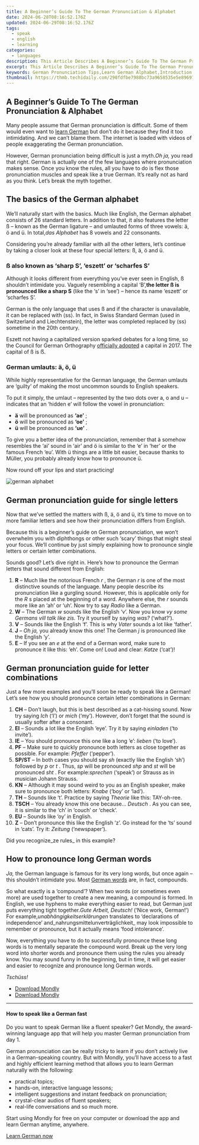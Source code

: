 ```yaml
---
title: A Beginner’s Guide To The German Pronunciation & Alphabet
date: 2024-06-28T08:16:52.176Z
updated: 2024-06-29T08:16:52.176Z
tags:
  - speak
  - english
  - learning
categories:
  - languages
description: This Article Describes A Beginner’s Guide To The German Pronunciation & Alphabet
excerpt: This Article Describes A Beginner’s Guide To The German Pronunciation & Alphabet
keywords: German Pronunciation Tips,Learn German Alphabet,Introduction to Pronunciation in German,Basic German Phonetics Guide,German Language for Beginners,Start Speaking German,How to Pronounce German Words
thumbnail: https://thmb.techidaily.com/290fdfbe7988bc73a9658535e5e89697be7bda898900fabab3b9425630194609.jpg
---
```


## A Beginner’s Guide To The German Pronunciation & Alphabet

 Many people assume that German pronunciation is difficult. Some of them would even want to [learn German](https://shop.mondly.com/affiliate.php?ACCOUNT=ATISTUDI&AFFILIATE=108875&PATH=https://www.mondly.com?AFFILIATE=108875) but don’t do it because they find it too intimidating. And we can’t blame them. The internet is loaded with videos of people exaggerating the German pronunciation.

 However, German pronunciation being difficult is just a myth._Oh ja,_ you read that right. German is actually one of the few languages where pronunciation makes sense. Once you know the rules, all you have to do is flex those pronunciation muscles and speak like a true German. It’s really not as hard as you think. Let’s break the myth together.

## The basics of the German alphabet

 We’ll naturally start with the basics. Much like English, the German alphabet consists of 26 standard letters. In addition to that, it also features the letter ß – known as the German ligature – and umlauted forms of three vowels: ä, ö and ü. In total,_das Alphabet_ has 8 vowels and 22 consonants.

 Considering you’re already familiar with all the other letters, let’s continue by taking a closer look at these four special letters: ß, ä, ö and ü.

### ß also known as ‘sharp S’, ‘eszett’ or ‘scharfes S’

 Although it looks different from everything you’ve ever seen in English, ß shouldn’t intimidate you. Vaguely resembling a capital ‘B’,**the letter ß is pronounced like a sharp S** (like the ‘s’ in ‘see’) – hence its name ‘eszett’ or ‘scharfes S’.

 German is the only language that uses ß and if the character is unavailable, it can be replaced with ⟨ss⟩. In fact, in Swiss Standard German (used in Switzerland and Liechtenstein), the letter was completed replaced by ⟨ss⟩ sometime in the 20th century.

 Eszett not having a capitalized version sparked debates for a long time, so the Council for German Orthography [officially adopted](https://www.sueddeutsche.de/bildung/rechtschreibung-das-alphabet-bekommt-einen-neuen-buchstaben-1.3566309) a capital in 2017\. The capital of ß is ẞ.

### German umlauts: ä, ö, ü

 While highly representative for the German language, the German umlauts are ‘guilty’ of making the most uncommon sounds to English speakers.

 To put it simply, the umlaut – represented by the two dots over a, o and u – indicates that an ‘hidden e’ will follow the vowel in pronunciation:

* **ä** will be pronounced as **‘ae’** ;
* **ö** will be pronounced as **‘oe’** ;
* **ü** will be pronounced as **‘ue’** .

 To give you a better idea of the pronunciation, remember that ä somehow resembles the ‘ai’ sound in ‘air’ and ö is similar to the ‘e’ in ‘her’ or the famous French ‘eu’. With ü things are a little bit easier, because thanks to Müller, you probably already know how to pronounce ü.

Now round off your lips and start practicing!

![german alphabet](https://edge.mondly.com/blog/wp-content/uploads/2022/04/german-alphabet-960x640.jpg "A Beginner’s Guide To The German Pronunciation &Amp; Alphabet 2")

## German pronunciation guide for single letters

 Now that we’ve settled the matters with ß, ä, ö and ü, it’s time to move on to more familiar letters and see how their pronunciation differs from English.

 Because this is a beginner’s guide on German pronunciation, we won’t overwhelm you with diphthongs or other such ‘scary’ things that might steal your focus. We’ll continue by just simply explaining how to pronounce single letters or certain letter combinations.

 Sounds good? Let’s dive right in. Here’s how to pronounce the German letters that sound different from English:

1. **R** – Much like the notorious French _r_ , the German _r_ is one of the most distinctive sounds of the language. Many people describe its pronunciation like a gurgling sound. However, this is applicable only for the _R_ s placed at the beginning of a word. Anywhere else, the _r_  sounds more like an ‘ah’ or ‘uh’. Now try to say _Radio_ like a German.
2. **W** – The German _w_ sounds like the English ‘v’. Now you know _vy some Germans vill talk like zis._  Try it yourself by saying _was?_ (‘what?’).
3. **V** – Sounds like the English ‘f’. This is why _Vater_ sounds a lot like ‘father’.
4. **J** – _Oh ja,_ you already know this one! The German _j_ is pronounced like the English ‘y’.
5. **E** – If you see an _e_ at the end of a German word, make sure to pronounce it like this: ‘eh’. Come on! Loud and clear: _Katze_ (‘cat’)!

## German pronunciation guide for letter combinations

 Just a few more examples and you’ll soon be ready to speak like a German! Let’s see how you should pronounce certain letter combinations in German:

1. **CH** – Don’t laugh, but this is best described as a cat-hissing sound. Now try saying _Ich_ (‘I’) or _mich_ (‘my’). However, don’t forget that the sound is usually softer after a consonant.
2. **EI** – Sounds a lot like the English ‘eye’. Try it by saying _einladen_ (‘to invite’).
3. **IE**  – You should pronounce this one like a long ‘e’: _lieben_ (‘to love’).
4. **PF** – Make sure to quickly pronounce both letters as close together as possible. For example: _Pfeffer_ (‘pepper’).
5. **SP/ST** – In both cases you should say _sh_  (exactly like the English ‘sh’) followed by _p_ or _t_ . Thus, _sp_ will be pronounced _shp_ and _st_ will be pronounced _sht_ . For example:_sprechen_ (‘speak’) or Strauss as in musician Johann Strauss.
6. **KN** – Although it may sound weird to you as an English speaker, make sure to pronounce both letters: _Knabe_ (‘boy’ or ‘lad’).
7. **TH** – Sounds like ‘t’. Practice by saying _Theorie_ like this: TAY-oh-ree.
8. **TSCH** – You already know this one because… _Deutsch_ . As you can see, it is similar to the ‘ch’ in ‘couch’ or ‘check’.
9. **EU** – Sounds like ‘oy’ in English.
10. **Z** – Don’t pronounce this like the English ‘z’. Go instead for the ‘ts’ sound in ‘cats’. Try it: _Zeitung_ (‘newspaper’).

 Did you recognize_ze rules_ in this example?

## How to pronounce long German words

_Ja,_ the German language is famous for its very long words, but once again – this shouldn’t intimidate you. Most [German words](https://shop.mondly.com/affiliate.php?ACCOUNT=ATISTUDI&AFFILIATE=108875&PATH=https://www.mondly.com?AFFILIATE=108875) are, in fact, compounds.

 So what exactly is a ‘compound’? When two words (or sometimes even more) are used together to create a new meaning, a compound is formed. In English, we use hyphens to make everything easier to read, but German just puts everything tight together._Gute Arbeit, Deutsch!_ (‘Nice work, German!’) For example,_unabhängigkeitserklärungen_ translates to ‘declarations of independence’ and_nahrungsmittelunverträglichkeit_ may look impossible to remember or pronounce, but it actually means ‘food intolerance’.

 Now, everything you have to do to successfully pronounce these long words is to mentally separate the compound word. Break up the very long word into shorter words and pronounce them using the rules you already know. You may sound funny in the beginning, but in time, it will get easier and easier to recognize and pronounce long German words.

_Tschüss!_

* [Download Mondly](https://www.facebook.com/sharer/sharer.php?u=https%3A%2F%2Fwww.mondly.com%2Fblog%2Fgerman-pronunciation-alphabet%2F&t=A+Beginner%E2%80%99s+Guide+to+the+German+Pronunciation+%26+Alphabet "Share on Facebook")
* [Download Mondly](https://shop.mondly.com/affiliate.php?ACCOUNT=ATISTUDI&AFFILIATE=108875&PATH=https://www.mondly.com?AFFILIATE=108875)

---

#### How to speak like a German fast

 Do you want to speak German like a fluent speaker? Get Mondly, the award-winning language app that will help you master German pronunciation from day 1.

 German pronunciation can be really tricky to learn if you don’t actively live in a German-speaking country. But with Mondly, you’ll have access to a fast and highly efficient learning method that allows you to learn German naturally with the following:

* practical topics;
* hands-on, interactive language lessons;
* intelligent suggestions and instant feedback on pronunciation;
* crystal-clear audios of fluent speakers;
* real-life conversations and so much more.

 Start using Mondly for free on your computer or download the app and learn German anytime, anywhere.

[Learn German now](https://adjt.mondly.com/5ixfg4k?campaign=blog-post-id-6739&fallback=https%3A%2F%2Fapp.mondly.com%3Futm%5Fmedium%3Dblog%5Fblog-post-id-6739%26utm%5Fsource%3Dblog-post-id-6739&redirect%5Fmacos=https%3A%2F%2Fapp.mondly.com%3Futm%5Fmedium%3Dblog%5Fblog-post-id-6739%26utm%5Fsource%3Dblog-post-id-6739&redirect%5Fandroid=https%3A%2F%2Fplay.google.com%2Fstore%2Fapps%2Fdetails%3Fid%3Dcom.atistudios.mondly.languages%3Futm%5Fmedium%3Dblog%5Fblog-post-id-6739%26utm%5Fsource%3Dblog-post-id-6739&redirect%5Fios=https%3A%2F%2Fapps.apple.com%2Fapp%2Fapple-store%2Fid987873536%3Fpt%3D78954800%26ct%3Dblog-post-id-6739%26mt%3D8 "Learn German now")

<ins class="adsbygoogle"
     style="display:block"
     data-ad-format="autorelaxed"
     data-ad-client="ca-pub-7571918770474297"
     data-ad-slot="1223367746"></ins>



<ins class="adsbygoogle"
     style="display:block"
     data-ad-client="ca-pub-7571918770474297"
     data-ad-slot="8358498916"
     data-ad-format="auto"
     data-full-width-responsive="true"></ins>


